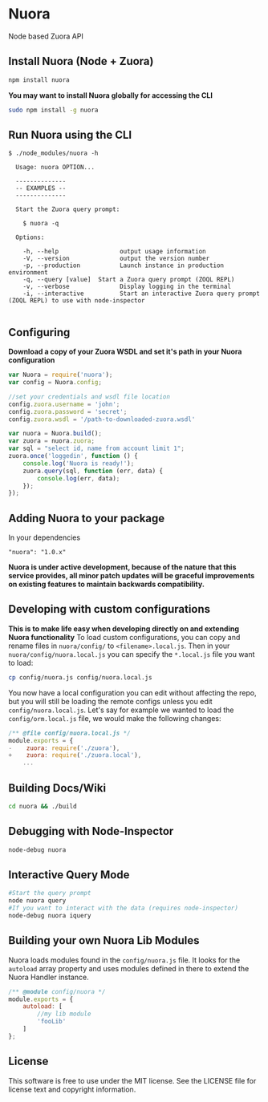 Nuora
=====
Node based Zuora API

Install Nuora (Node + Zuora)
----------------------------
```bash
npm install nuora
```
**You may want to install Nuora globally for accessing the CLI**
```bash
sudo npm install -g nuora
```

Run Nuora using the CLI
-----------------------
```
$ ./node_modules/nuora -h

  Usage: nuora OPTION...

  --------------
  -- EXAMPLES --
  --------------

  Start the Zuora query prompt:

    $ nuora -q

  Options:

    -h, --help                 output usage information
    -V, --version              output the version number
    -p, --production           Launch instance in production environment
    -q, --query [value]  Start a Zuora query prompt (ZOQL REPL)
    -v, --verbose              Display logging in the terminal
    -i, --interactive          Start an interactive Zuora query prompt (ZOQL REPL) to use with node-inspector


```

Configuring
-----------

**Download a copy of your Zuora WSDL and set it's path in your Nuora configuration**
```javascript
var Nuora = require('nuora');
var config = Nuora.config;

//set your credentials and wsdl file location
config.zuora.username = 'john';
config.zuora.password = 'secret';
config.zuora.wsdl = '/path-to-downloaded-zuora.wsdl'

var nuora = Nuora.build();
var zuora = nuora.zuora;
var sql = "select id, name from account limit 1";
zuora.once('loggedin', function () {
    console.log('Nuora is ready!');
    zuora.query(sql, function (err, data) {
        console.log(err, data);
    });
});

```

Adding Nuora to your package
----------------------------
In your dependencies
```
"nuora": "1.0.x"
```
**Nuora is under active development, because of the nature that this service provides, all minor patch updates will be graceful improvements on existing features to maintain backwards compatibility.**

Developing with custom configurations
-------------------------------------
**This is to make life easy when developing directly on and extending Nuora functionality**
To load custom configurations, you can copy and rename files in `nuora/config/` to `<filename>.local.js`. Then in your `nuora/config/nuora.local.js` you can specify the `*.local.js` file you want to load:
```bash
cp config/nuora.js config/nuora.local.js
```
You now have a local configuration you can edit without affecting the repo, but you will still be loading the remote configs unless you edit `config/nuora.local.js`. Let's say for example we wanted to load the `config/orm.local.js` file, we would make the following changes:
```js
/** @file config/nuora.local.js */
module.exports = {
-    zuora: require('./zuora'),
+    zuora: require('./zuora.local'),
    ...
```


Building Docs/Wiki
------------------
```bash
cd nuora && ./build
```

Debugging with Node-Inspector
-----------------------------
```bash
node-debug nuora
```

Interactive Query Mode
----------------------
```bash
#Start the query prompt
node nuora query
#If you want to interact with the data (requires node-inspector)
node-debug nuora iquery
```

Building your own Nuora Lib Modules
-----------------------------------

Nuora loads modules found in the `config/nuora.js` file. It looks for the `autoload` array property and uses modules defined in there to extend the Nuora Handler instance.
```javascript
/** @module config/nuora */
module.exports = {
    autoload: [
        //my lib module
        'fooLib'
    ]  
};
```

License
-------
This software is free to use under the MIT license. See the LICENSE file for license text and copyright information.
